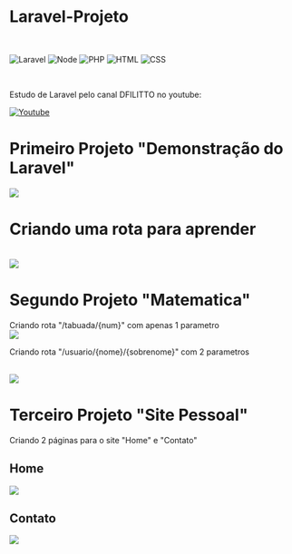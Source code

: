 # Laravel-Projeto
<br>

![Laravel](https://img.shields.io/badge/Laravel-FF2D20?style=for-the-badge&logo=laravel&logoColor=white)
![Node](https://img.shields.io/badge/Node.js-43853D?style=for-the-badge&logo=node.js&logoColor=white)
![PHP](https://img.shields.io/badge/PHP-777BB4?style=for-the-badge&logo=php&logoColor=white)
![HTML](https://img.shields.io/badge/HTML-239120?style=for-the-badge&logo=html5&logoColor=white)
![CSS](https://img.shields.io/badge/CSS-239120?&style=for-the-badge&logo=css3&logoColor=white)

<br>

Estudo de Laravel pelo canal DFILITTO no youtube:

[![Youtube](https://img.shields.io/badge/YouTube-FF0000?style=for-the-badge&logo=youtube&logoColor=white)](https://www.youtube.com/watch?v=z1kkWw2hptI&list=PLfvOpw8k80Wph98P15-_Gkc7uMaUgYY2D)

<h1>Primeiro Projeto "Demonstração do Laravel"</h1>
 <img src="https://user-images.githubusercontent.com/60629168/157443539-01d7fb02-9926-4850-b81e-5caf56f073fb.png">
<br>

 # Criando uma rota para aprender
 <br>
  <img src="https://user-images.githubusercontent.com/60629168/157443212-2a1a9fe0-833a-441d-bd5e-e1a356a1e0b9.png">

<h1>Segundo Projeto "Matematica"</h1>
 Criando rota "/tabuada/{num}" com apenas 1 parametro
  
  <br>
<img src="https://user-images.githubusercontent.com/60629168/157442942-f821a59d-57bc-4d3a-bea8-d3c85c3ebd28.png">

<br>

Criando rota "/usuario/{nome}/{sobrenome}" com 2 parametros

<br>
<img src="https://user-images.githubusercontent.com/60629168/157444380-6a7d418d-1d97-4733-b894-fc08d3b086a1.png">

<br>
<h1>Terceiro Projeto "Site Pessoal"</h1>
 Criando 2 páginas para o site "Home" e "Contato"
 <br>
 
<h2>Home</h2>
<img src="https://user-images.githubusercontent.com/60629168/157454971-b041bdde-2dab-4198-8261-b5b5927b4e99.png">
 <br>
 
<h2>Contato</h2>
<img src="https://user-images.githubusercontent.com/60629168/157455077-58c09457-0530-4912-a50c-58d02e5205e1.png">
